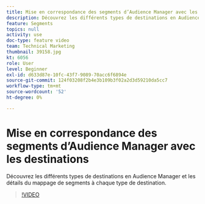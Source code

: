 ```yaml
---
title: Mise en correspondance des segments d’Audience Manager avec les destinations
description: Découvrez les différents types de destinations en Audience Manager et les détails du mappage de segments à chaque type de destination.
feature: Segments
topics: null
activity: use
doc-type: feature video
team: Technical Marketing
thumbnail: 39158.jpg
kt: 6056
role: User
level: Beginner
exl-id: d633d87e-10fc-43f7-9089-70acc6f6894e
source-git-commit: 124f03208f2b4e3b109b3f02a2d3d59210da5cc7
workflow-type: tm+mt
source-wordcount: '52'
ht-degree: 0%

---
```


# Mise en correspondance des segments d’Audience Manager avec les destinations

Découvrez les différents types de destinations en Audience Manager et les détails du mappage de segments à chaque type de destination.

>[!VIDEO](https://video.tv.adobe.com/v/327386/?quality=12&learn=on&captions=fre_fr)
